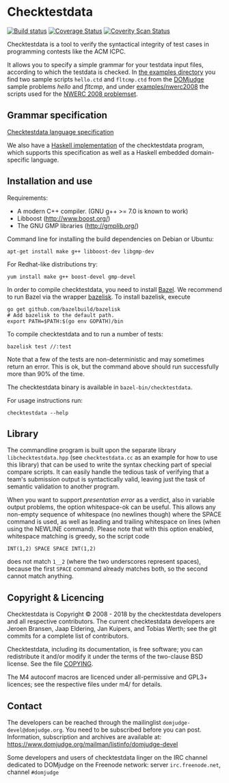 # Checktestdata

[![Build status](https://gitlab.com/DOMjudge/checktestdata/badges/antlr_rewrite/pipeline.svg)](https://gitlab.com/DOMjudge/checktestdata/commits/antlr_rewrite)
[![Coverage Status](https://img.shields.io/coveralls/DOMjudge/checktestdata.svg)](https://coveralls.io/r/DOMjudge/checktestdata)
[![Coverity Scan Status](https://img.shields.io/coverity/scan/4325.svg)](https://scan.coverity.com/projects/checktestdata)

Checktestdata is a tool to verify the syntactical integrity of test cases in
programming contests like the ACM ICPC.

It allows you to specify a simple grammar for your testdata input files,
according to which the testdata is checked. In [the examples directory](examples)
you find two sample scripts `hello.ctd` and `fltcmp.ctd` from the
[DOMjudge](https://www.domjudge.org/) sample problems *hello* and
*fltcmp*, and under [examples/nwerc2008](examples/nwerc2008) the
scripts used for the [NWERC 2008 problemset](http://2008.nwerc.eu/contest/problemset).

## Grammar specification

[Checktestdata language specification](doc/format-spec.md)

We also have a [Haskell implementation](haskell_edsl/) of the
checktestdata program, which supports this specification as well as a
Haskell embedded domain-specific language.

## Installation and use


Requirements:

 * A modern C++ compiler.
   (GNU g++ >= 7.0 is known to work)
 * Libboost (http://www.boost.org/)
 * The GNU GMP libraries (http://gmplib.org/)

Command line for installing the build dependencies on Debian or
Ubuntu:
```
apt-get install make g++ libboost-dev libgmp-dev
```
For Redhat-like distributions try:
```
yum install make g++ boost-devel gmp-devel
```

In order to compile checktestdata, you need to install
<a href="https://bazel.build">Bazel</a>.
We recommend to run Bazel via the wrapper
<a href="https://github.com/bazelbuild/bazelisk">bazelisk</a>. To install bazelisk, execute
```
go get github.com/bazelbuild/bazelisk
# Add bazelisk to the default path.
export PATH=$PATH:$(go env GOPATH)/bin
```

To compile checktestdata and to run a number of tests:
```
bazelisk test //:test
```

Note that a few of the tests are
non-deterministic and may sometimes return an error.
This is ok, but the command above should run successfully more than 90% of the
time.

The checktestdata binary is available in `bazel-bin/checktestdata`.

For usage instructions run:
```
checktestdata --help
```


## Library

The commandline program is built upon the separate library
`libchecktestdata.hpp` (see `checktestdata.cc` as an example for how to use this
library) that can be used to write the syntax checking part of special compare
scripts. It can easily handle the tedious task of verifying that a team's
submission output is syntactically valid, leaving just the task of semantic
validation to another program.

When you want to support *presentation error* as a verdict, also in variable
output problems, the option whitespace-ok can be useful. This allows any
non-empty sequence of whitespace (no newlines though) where the SPACE command
is used, as well as leading and trailing whitespace on lines (when using the
NEWLINE command). Please note that with this option enabled, whitespace
matching is greedy, so the script code

    INT(1,2) SPACE SPACE INT(1,2)

does not match `1__2` (where the two underscores represent spaces), because the
first `SPACE` command already matches both, so the second cannot match
anything.


## Copyright & Licencing

Checktestdata is Copyright &copy; 2008 - 2018 by the checktestdata developers and
all respective contributors. The current checktestdata developers are Jeroen
Bransen, Jaap Eldering, Jan Kuipers, and Tobias Werth; see the git commits for
a complete list of contributors.

Checktestdata, including its documentation, is free software; you can
redistribute it and/or modify it under the terms of the two-clause
BSD license. See the file [COPYING](COPYING).

The M4 autoconf macros are licenced under all-permissive and GPL3+
licences; see the respective files under m4/ for details.

## Contact

The developers can be reached through the mailinglist
`domjudge-devel@domjudge.org`. You need to be subscribed before
you can post. Information, subscription and archives are available at:
https://www.domjudge.org/mailman/listinfo/domjudge-devel

Some developers and users of checktestdata linger on the IRC channel
dedicated to DOMjudge on the Freenode network:
server `irc.freenode.net`, channel `#domjudge`
